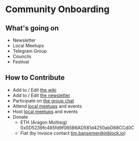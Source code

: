 # Community Onboarding

## What's going on

* Newsletter
* Local Meetups 
* Telegram Group
* Councils
* Festival

## How to Contribute

* Add to / Edit [the wiki](https://wiki.dgov.foundation/)
* Add to / Edit [the newsletter](https://wiki.dgov.foundation/newsletter)
* Participate on [the group chat](https://t.me/dgovfoundation)
* Attend [local meetups](https://wiki.dgov.foundation/meetups) and events
* Host [local meetups](https://wiki.dgov.foundation/meetups) and events
* Donate
  * ETH \(Aragon Multisig\) 0x0D5239fc485fd9f065B6AD581d4250abD68CCd0C
  * Fiat \(by invoice contact tim.bansemer@inblock.io\)



